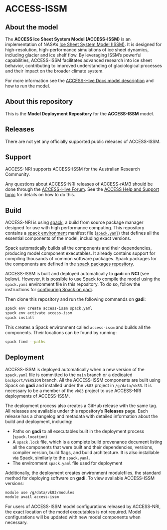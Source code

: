 # ACCESS-ISSM

## About the model
The **ACCESS Ice Sheet System Model (ACCESS-ISSM)** is an implementation of NASA’s [Ice Sheet System Model (ISSM)](https://issm.jpl.nasa.gov/). It is designed for high-resolution, high-performance simulations of ice sheet dynamics, including glacier and ice shelf flow. By leveraging ISSM’s powerful capabilities, ACCESS-ISSM facilitates advanced research into ice sheet behavior, contributing to improved understanding of glaciological processes and their impact on the broader climate system.

For more information see the [ACCESS-Hive Docs model description](#) and how to run the model.

## About this repository
This is the **Model Deployment Repository** for the **ACCESS-ISSM** model.

## Releases
There are not yet any officially supported public releases of ACCESS-ISSM.

## Support
ACCESS-NRI supports ACCESS-ISSM for the Australian Research Community.

Any questions about ACCESS-NRI releases of ACCESS-rAM3 should be done through the [ACCESS-Hive Forum](https://forum.access-hive.org.au/). See the [ACCESS Help and Support topic](https://forum.access-hive.org.au/t/access-help-and-support/908) for details on how to do this.

## Build
ACCESS-NRI is using [spack](https://spack.io), a build from source package manager designed for use with high performance computing. This repository contains a [spack environment](https://spack.readthedocs.io/en/latest/environments.html) manifest file ([`spack.yaml`](./spack.yaml)) that defines all the essential components of the model, including exact versions.

Spack automatically builds all the components and their dependencies, producing model component executables. It already contains support for compiling thousands of common software packages. Spack packages for the components are defined in the [spack packages repository](#).

ACCESS-ISSM is built and deployed automatically to **gadi** on **NCI** (see below). However, it is possible to use Spack to compile the model using the `spack.yaml` environment file in this repository. To do so, follow the instructions for [configuring Spack on gadi](#).

Then clone this repository and run the following commands on **gadi**:

```bash
spack env create access-issm spack.yaml
spack env activate access-issm
spack install
```

This creates a Spack environment called `access-issm` and builds all the components. Their locations can be found by running:

```bash
spack find --paths
```

## Deployment
ACCESS-ISSM is deployed automatically when a new version of the `spack.yaml` file is committed to the `main` branch or a dedicated `backport/VERSION` branch. All the ACCESS-ISSM components are built using Spack on **gadi** and installed under the `vk83` project in `/g/data/vk83`. It is necessary to be a member of the `vk83` project to use ACCESS-NRI deployments of ACCESS-ISSM.

The deployment process also creates a GitHub release with the same tag. All releases are available under this repository’s **Releases** page. Each release has a changelog and metadata with detailed information about the build and deployment, including:

- Paths on **gadi** to all executables built in the deployment process (`spack.location`)
- A `spack.lock` file, which is a complete build provenance document listing all the components that were built and their dependencies, versions, compiler version, build flags, and build architecture. It is also installable via Spack, similarly to the `spack.yaml`.
- The environment `spack.yaml` file used for deployment

Additionally, the deployment creates environment modulefiles, the standard method for deploying software on **gadi**. To view available ACCESS-ISSM versions:

```bash
module use /g/data/vk83/modules
module avail access-issm
```

For users of ACCESS-ISSM model configurations released by ACCESS-NRI, the exact location of the model executables is not required. Model configurations will be updated with new model components when necessary.

